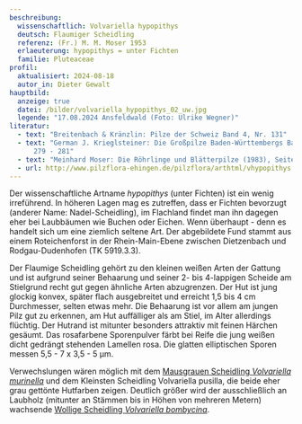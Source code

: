 ```yaml
---
beschreibung:
  wissenschaftlich: Volvariella hypopithys
  deutsch: Flaumiger Scheidling
  referenz: (Fr.) M. M. Moser 1953
  erlaeuterung: hypopithys = unter Fichten
  familie: Pluteaceae
profil:
  aktualisiert: 2024-08-18
  autor_in: Dieter Gewalt
hauptbild:
  anzeige: true
  datei: /bilder/volvariella_hypopithys_02_uw.jpg
  legende: "17.08.2024 Ansfeldwald (Foto: Ulrike Wegner)"
literatur:
  - text: "Breitenbach & Kränzlin: Pilze der Schweiz Band 4, Nr. 131"
  - text: "German J. Krieglsteiner: Die Großpilze Baden-Württembergs Band 4, Seite
      279 - 281"
  - text: "Meinhard Moser: Die Röhrlinge und Blätterpilze (1983), Seite 213"
  - url: http://www.pilzflora-ehingen.de/pilzflora/arthtml/vhypopithys.php
---
```

Der wissenschaftliche Artname *hypopithys* (unter Fichten) ist ein wenig irreführend.  In höheren Lagen mag es zutreffen, dass er Fichten bevorzugt (anderer Name: Nadel-Scheidling), im Flachland findet man ihn dagegen eher bei Laubbäumen wie Buchen oder Eichen. Wenn überhaupt - denn es handelt sich um eine ziemlich seltene Art. Der abgebildete Fund stammt aus einem Roteichenforst in der Rhein-Main-Ebene zwischen Dietzenbach und Rodgau-Dudenhofen (TK 5919.3.3).

Der Flaumige Scheidling gehört zu den kleinen weißen Arten der Gattung und ist aufgrund seiner Behaarung und seiner 2- bis 4-lappigen Scheide am Stielgrund recht gut gegen ähnliche Arten abzugrenzen. Der Hut ist jung glockig konvex, später flach ausgebreitet und erreicht 1,5 bis 4 cm Durchmesser, selten etwas mehr. Die Behaarung ist vor allem am jungen Pilz gut zu erkennen, am Hut auffälliger als am Stiel, im Alter allerdings flüchtig. Der Hutrand ist mitunter besonders attraktiv mit feinen Härchen gesäumt. Das rosafarbene Sporenpulver färbt bei Reife die jung weißen dicht gedrängt stehenden Lamellen rosa. Die glatten elliptischen Sporen messen 5,5 - 7 x 3,5 - 5 µm.

Verwechslungen wären möglich mit dem [Mausgrauen Scheidling *Volvariella murinella*](/pilze/volvariella-murinella-mausgrauer-scheidling) und dem Kleinsten Scheidling Volvariella pusilla, die beide eher grau gettönte Hutfarben zeigen. Deutlich größer wird der ausschließlich an Laubholz (mitunter an Stämmen bis in Höhen von mehreren Metern) wachsende [Wollige Scheidling *Volvariella bombycina*](/pilze/volvariella-bombycina-wolliger-scheidling).